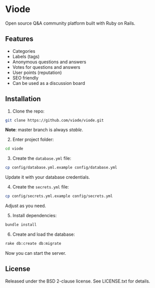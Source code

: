 # Viode

Open source Q&A community platform built with Ruby on Rails.

## Features

+ Categories
+ Labels (tags)
+ Anonymous questions and answers
+ Votes for questions and answers
+ User points (reputation)
+ SEO friendly
+ Can be used as a discussion board

## Installation

1. Clone the repo:

  ```sh
  git clone https://github.com/viode/viode.git
  ```

  **Note**: master branch is always _stable_.

2. Enter project folder:

  ```sh
  cd viode
  ```

3. Create the `database.yml` file:

  ```sh
  cp config/database.yml.example config/database.yml
  ```

  Update it with your database credentials.

4. Create the `secrets.yml` file:

  ```sh
  cp config/secrets.yml.example config/secrets.yml
  ```

  Adjust as you need.

5. Install dependencies:

  ```sh
  bundle install
  ```

6. Create and load the database:

  ```sh
  rake db:create db:migrate
  ```

Now you can start the server.

## License

Released under the BSD 2-clause license. See LICENSE.txt for details.
